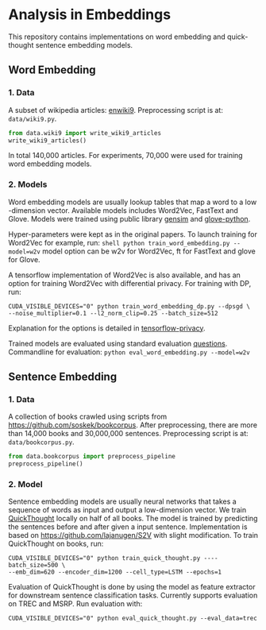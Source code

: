 # Analysis in Embeddings
This repository contains implementations on word embedding and
quick-thought sentence embedding models. 
## Word Embedding
### 1. Data
A subset of wikipedia articles: [enwiki9](http://mattmahoney.net/dc/enwik9.zip).
Preprocessing script is at:
`data/wiki9.py`.

```python
from data.wiki9 import write_wiki9_articles
write_wiki9_articles()
```

In total 140,000 articles. For experiments, 70,000 were used for training word
embedding models.

### 2. Models
Word embedding models are usually lookup tables that map a word to a low
-dimension vector. Available models includes Word2Vec, FastText and Glove. 
Models were trained using public library
[gensim](https://radimrehurek.com/gensim/models/word2vec.html) and
[glove-python](https://github.com/maciejkula/glove-python).

Hyper-parameters were kept as in the original papers. To launch training for
Word2Vec for example, run: `shell python train_word_embedding.py --model=w2v`
model option can be w2v for Word2Vec, ft for FastText and glove for Glove.

A tensorflow implementation of Word2Vec is also available, and has an option for
training Word2Vec with differential privacy. For training with DP, run:

```shell
CUDA_VISIBLE_DEVICES="0" python train_word_embedding_dp.py --dpsgd \
--noise_multiplier=0.1 --l2_norm_clip=0.25 --batch_size=512
```

Explanation for the options is detailed in
[tensorflow-privacy](https://github.com/tensorflow/privacy).

Trained models are evaluated using standard evaluation
[questions](https://raw.githubusercontent.com/tmikolov/word2vec/master/questions-words.txt).
Commandline for evaluation: `python eval_word_embedding.py --model=w2v`

## Sentence Embedding
### 1. Data
A collection of books crawled using scripts from
<https://github.com/soskek/bookcorpus>. After preprocessing, there are more than
14,000 books and 30,000,000 sentences. Preprocessing script is at:
`data/bookcorpus.py`.

```python
from data.bookcorpus import preprocess_pipeline
preprocess_pipeline()
```

### 2. Model
Sentence embedding models are usually neural networks that takes a sequence of 
words as input and output a low-dimension vector. We train 
[QuickThought](https://arxiv.org/pdf/1803.02893.pdf) locally on half of all books. 
The model is trained by predicting the sentences before and after
given a input sentence. Implementation is based on <https://github.com/lajanugen/S2V> 
with slight modification. To train QuickThought on books, run:

```shell
CUDA_VISIBLE_DEVICES="0" python train_quick_thought.py ----batch_size=500 \
--emb_dim=620 --encoder_dim=1200 --cell_type=LSTM --epochs=1
```

Evaluation of QuickThought is done by using the model as feature extractor for
downstream sentence classification tasks. Currently supports evaluation on
TREC and MSRP. Run evaluation with:

```shell
CUDA_VISIBLE_DEVICES="0" python eval_quick_thought.py --eval_data=trec
```
